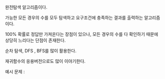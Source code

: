 완전탐색 알고리즘이다.  

가능한 모든 경우의 수를 모두 탐색하고 요구조건에 충족하는 결과를 출력하는 알고리즘이다.  

100% 확률로 정답만 가져온다는 장점이 있으나, 모든 경우의 수를 다 확인하기 때문에 상당히 느리다는 단점이 존재한다.  

순차 탐색, DFS , BFS를 많이 활용한다.  

재귀함수의 응용버전으로도 많이 이야기한다.  



예시 문제 : 